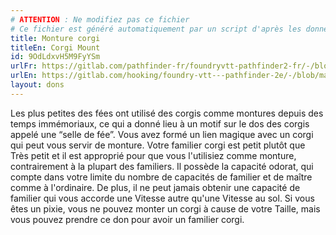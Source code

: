 ```yaml
---
# ATTENTION : Ne modifiez pas ce fichier
# Ce fichier est généré automatiquement par un script d'après les données du module Foundry VTT officiel et de sa traduction
title: Monture corgi
titleEn: Corgi Mount
id: 9OdLdxvH5M9FyYSm
urlFr: https://gitlab.com/pathfinder-fr/foundryvtt-pathfinder2-fr/-/blob/master/data/feats/9OdLdxvH5M9FyYSm.htm
urlEn: https://gitlab.com/hooking/foundry-vtt---pathfinder-2e/-/blob/master/packs/data/feats.db/corgi-mount.json
layout: dons
---
```

Les plus petites des fées ont utilisé des corgis comme montures depuis des temps immémoriaux, ce qui a donné lieu à un motif sur le dos des corgis appelé une “selle de fée”. Vous avez formé un lien magique avec un corgi qui peut vous servir de monture. Votre familier corgi est petit plutôt que Très petit et il est approprié pour que vous l'utilisiez comme monture, contrairement à la plupart des familiers. Il possède la capacité odorat, qui compte dans votre limite du nombre de capacités de familier et de maître comme à l'ordinaire. De plus, il ne peut jamais obtenir une capacité de familier qui vous accorde une Vitesse autre qu'une Vitesse au sol. Si vous êtes un pixie, vous ne pouvez monter un corgi à cause de votre Taille, mais vous pouvez prendre ce don pour avoir un familier corgi.

